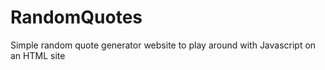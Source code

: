 # RandomQuotes
Simple random quote generator website to play around with Javascript on an HTML site
